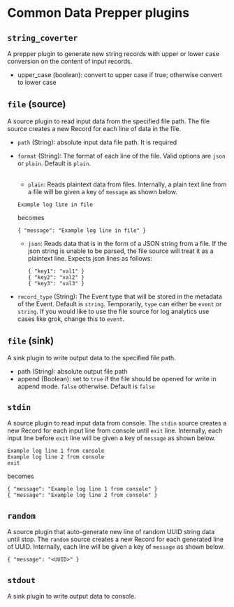 # Common Data Prepper plugins

## `string_coverter`

A prepper plugin to generate new string records with upper or lower case conversion on the content of input records.

- upper_case (boolean): convert to upper case if true; otherwise convert to lower case

## `file` (source)

A source plugin to read input data from the specified file path. The file source creates a new Record for each line of data in the file.

* `path` (String): absolute input data file path. It is required

* `format` (String): The format of each line of the file. Valid options are `json` or `plain`. Default is `plain`.
  <br></br>
    * `plain`: Reads plaintext data from files. Internally, a plain text line from a file will be given a key of `message` as shown below.
    ```
    Example log line in file
    ```
  becomes 
    ```
    { "message": "Example log line in file" }
    ```
  
    * `json`: Reads data that is in the form of a JSON string from a file. If the json string is unable to be parsed, the file source will treat it as a plaintext line.
  Expects json lines as follows:
      ```
      { "key1": "val1" }
      { "key2": "val2" }
      { "key3": "val3" }
      ```
      
* `record_type` (String): The Event type that will be stored in the metadata of the Event. Default is `string`. 
Temporarily, `type` can either be `event` or `string`. If you would like to use the file source for log analytics use cases like grok, 
  change this to `event`.

## `file` (sink)

A sink plugin to write output data to the specified file path.

- path (String): absolute output file path
- append (Boolean): set to `true` if the file should be opened for write in append mode. `false` otherwise. Default is `false`

## `stdin`

A source plugin to read input data from console. The `stdin` source creates a new Record for each input line from console 
until `exit` line. Internally, each input line before `exit` line will be given a key of
`message` as shown below.
```
Example log line 1 from console
Example log line 2 from console
exit
```
becomes 
```
{ "message": "Example log line 1 from console" }
{ "message": "Example log line 2 from console" }
```

## `random`

A source plugin that auto-generate new line of random UUID string data until stop. The `random` source creates a new 
Record for each generated line of UUID. Internally, each line will be given a key of `message` as shown below.
```
{ "message": "<UUID>" }
```

## `stdout`

A sink plugin to write output data to console.
